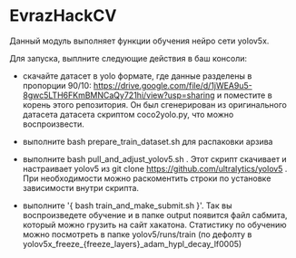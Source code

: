 # EvrazHackCV
Данный модуль выполняет функции обучения нейро сети yolov5x. 

Для запуска, выплните следующие действия в баш консоли:

- скачайте датасет в yolo формате, где данные разделены в пропорции 90/10: https://drive.google.com/file/d/1jWEA9u5-8gwc5LTH6FKmBMNCaQy721hi/view?usp=sharing и поместите в корень этого репозитория. Он был сгенерирован из оригинального датасета датасета скриптом coco2yolo.py, что можно воспроизвести.

- выполните bash prepare_train_dataset.sh для распаковки арзива

- выполните bash pull_and_adjust_yolov5.sh . Этот скрипт скачивает и настраивает yolov5 из git clone https://github.com/ultralytics/yolov5 . При необходимости можно раскоментить строки по установке зависимости внутри скрипта.

- выполните '{ bash train_and_make_submit.sh }'. Так вы воспроизведете обучение и в папке output появится файл сабмита, который можно грузить на сайт хакатона. Статистику по обучению можно посмотреть в папке yolov5/runs/train (по дефолту в yolov5x_freeze_{freeze_layers}_adam_hypl_decay_lf0005)
